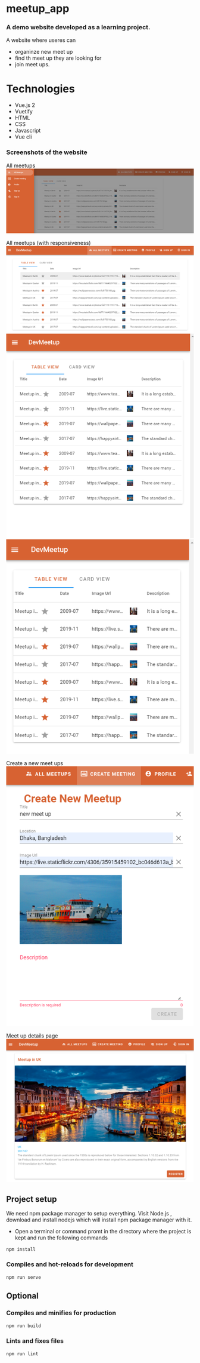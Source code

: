 # meetup_app

### A demo website developed as a learning project.

A website where useres can

- organinze new meet up
- find th meet up they are looking for
- join meet ups.

# Technologies

- Vue.js 2
- Vuetify
- HTML
- CSS
- Javascript
- Vue cli

### Screenshots of the website

<!-- Homepage
![image description](https://raw.githubusercontent.com/SharfarazMahmood/Meetup_webapp/main/screenshots/homepage.png) -->

All meetups
![image description](https://raw.githubusercontent.com/SharfarazMahmood/Meetup_webapp/main/screenshots/app_drawer_all_meetups.png)

All meetups (with responsiveness)
![image description](https://raw.githubusercontent.com/SharfarazMahmood/Meetup_webapp/main/screenshots/all_meetups.png)
![image description](https://raw.githubusercontent.com/SharfarazMahmood/Meetup_webapp/main/screenshots/all_meetups_smaller_view.png)
![image description](https://raw.githubusercontent.com/SharfarazMahmood/Meetup_webapp/main/screenshots/all_meetups_smallest_view.png)

Create a new meet ups
![image description](https://raw.githubusercontent.com/SharfarazMahmood/Meetup_webapp/main/screenshots/create_meetup_page..png)

Meet up details page
![image description](https://raw.githubusercontent.com/SharfarazMahmood/Meetup_webapp/main/screenshots/meetup_details.png)

## Project setup

We need npm package manager to setup everything. Visit Node.js , download and install nodejs which will install npm package manager with it.

<!-- - Now install vue-cli by running **npm install -g @vue/cli** command on terminal or command prompt on your machine. -->

- Open a terminal or command promt in the directory where the project is kept and run the following commands

```
npm install
```

### Compiles and hot-reloads for development

```
npm run serve
```

## Optional

### Compiles and minifies for production

```
npm run build
```

### Lints and fixes files

```
npm run lint
```
